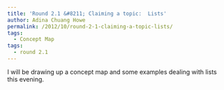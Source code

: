 ```yaml
---
title: 'Round 2.1 &#8211; Claiming a topic:  Lists'
author: Adina Chuang Howe
permalink: /2012/10/round-2-1-claiming-a-topic-lists/
tags:
  - Concept Map
tags:
  - round 2.1
---
```

I will be drawing up a concept map and some examples dealing with lists this evening.
